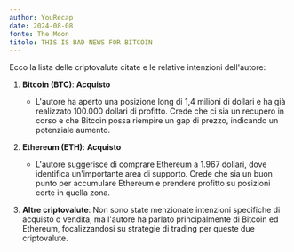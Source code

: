 ```yaml
---
author: YouRecap
date: 2024-08-08
fonte: The Moon
titolo: THIS IS BAD NEWS FOR BITCOIN
---
```


Ecco la lista delle criptovalute citate e le relative intenzioni dell'autore:

1. **Bitcoin (BTC)**: **Acquisto**
   - L'autore ha aperto una posizione long di 1,4 milioni di dollari e ha già realizzato 100.000 dollari di profitto. Crede che ci sia un recupero in corso e che Bitcoin possa riempire un gap di prezzo, indicando un potenziale aumento.

2. **Ethereum (ETH)**: **Acquisto**
   - L'autore suggerisce di comprare Ethereum a 1.967 dollari, dove identifica un'importante area di supporto. Crede che sia un buon punto per accumulare Ethereum e prendere profitto su posizioni corte in quella zona.

3. **Altre criptovalute**: Non sono state menzionate intenzioni specifiche di acquisto o vendita, ma l'autore ha parlato principalmente di Bitcoin ed Ethereum, focalizzandosi su strategie di trading per queste due criptovalute.
